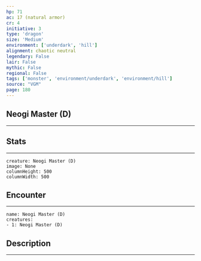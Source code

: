 ```yaml
---
hp: 71
ac: 17 (natural armor)
cr: 4
initiative: 3
type: 'dragon'    
size: 'Medium'
environment: ['underdark', 'hill']
alignment: chaotic neutral
legendary: False
lair: False
mythic: False
regional: False
tags: ['monster', 'environment/underdark', 'environment/hill']
source: "VGM"
page: 180
---
```


## Neogi Master (D)
---



## Stats
---

```statblock
creature: Neogi Master (D)
image: None
columnHeight: 500
columnWidth: 500
```

## Encounter
---

```encounter-table
name: Neogi Master (D)
creatures:
- 1: Neogi Master (D)
```

## Description
---





